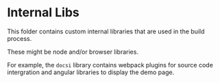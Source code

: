# Internal Libs

This folder contains custom internal libraries that are used in the build process.

These might be node and/or browser libraries.

For example, the `docsi` library contains webpack plugins for source code intergration and angular libraries to display the demo page.
